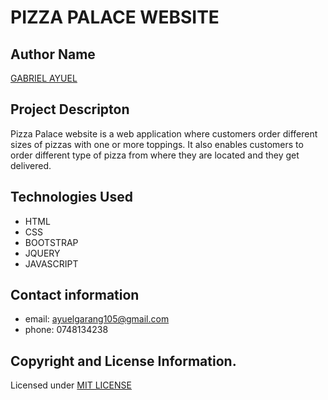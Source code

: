 # PIZZA PALACE WEBSITE
## Author Name
[GABRIEL AYUEL](https://github.com/ayuelgarang105/)
## Project Descripton
Pizza Palace website is a web application where customers order different sizes of pizzas with one or more toppings. It also enables customers to order different type of pizza from where they are located and they get delivered.
## Technologies Used
* HTML
* CSS
* BOOTSTRAP
* JQUERY
* JAVASCRIPT
## Contact information
* email: ayuelgarang105@gmail.com
* phone: 0748134238
## Copyright and License Information.
Licensed under [MIT LICENSE](https://github.com/ayuelgarang105/pizza/blob/master/LICENSE)